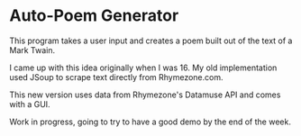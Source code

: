 # Auto-Poem Generator

This program takes a user input and creates a poem built out of the text of a Mark Twain.

I came up with this idea originally when I was 16. My old implementation used JSoup to scrape text directly from Rhymezone.com.

This new version uses data from Rhymezone's Datamuse API and comes with a GUI.

Work in progress, going to try to have a good demo by the end of the week.
